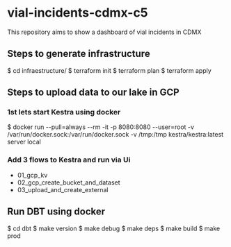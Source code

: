 # vial-incidents-cdmx-c5
This repository aims to show a dashboard of vial incidents in CDMX


## Steps to generate infrastructure
$ cd infraestructure/
$ terraform init
$ terraform plan
$ terraform apply

## Steps to upload data to our lake in GCP
### 1st lets start Kestra using docker
$ docker run --pull=always --rm -it -p 8080:8080 --user=root -v /var/run/docker.sock:/var/run/docker.sock -v /tmp:/tmp kestra/kestra:latest server local

### Add 3 flows to Kestra and run via Ui
- 01_gcp_kv
- 02_gcp_create_bucket_and_dataset
- 03_upload_and_create_external

## Run DBT using docker
$ cd dbt
$ make version
$ make debug
$ make deps
$ make build
$ make prod
